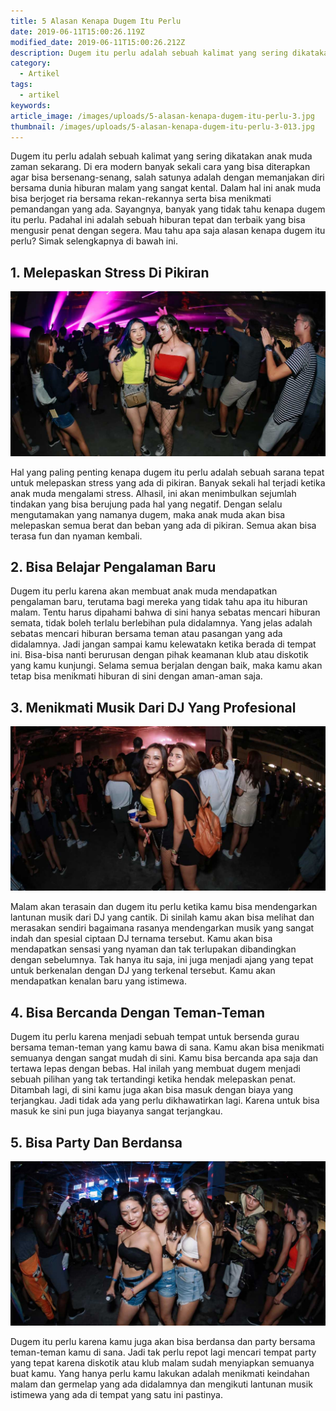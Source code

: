 ```yaml
---
title: 5 Alasan Kenapa Dugem Itu Perlu
date: 2019-06-11T15:00:26.119Z
modified_date: 2019-06-11T15:00:26.212Z
description: Dugem itu perlu adalah sebuah kalimat yang sering dikatakan anak muda zaman sekarang. Di era modern banyak sekali cara yang bisa diterapkan
category:
  - Artikel
tags:
  - artikel
keywords:
article_image: /images/uploads/5-alasan-kenapa-dugem-itu-perlu-3.jpg
thumbnail: /images/uploads/5-alasan-kenapa-dugem-itu-perlu-3-013.jpg
---
```

Dugem itu perlu adalah sebuah kalimat yang sering dikatakan anak muda zaman sekarang. Di era modern banyak sekali cara yang bisa diterapkan agar bisa bersenang-senang, salah satunya adalah dengan memanjakan diri bersama dunia hiburan malam yang sangat kental. Dalam hal ini anak muda bisa berjoget ria bersama rekan-rekannya serta bisa menikmati pemandangan yang ada. Sayangnya, banyak yang tidak tahu kenapa dugem itu perlu. Padahal ini adalah sebuah hiburan tepat dan terbaik yang bisa mengusir penat dengan segera. Mau tahu apa saja alasan kenapa dugem itu perlu? Simak selengkapnya di bawah ini.



## 1. Melepaskan Stress Di Pikiran

![5 Alasan Kenapa Dugem Itu Perlu](/images/uploads/5-alasan-kenapa-dugem-itu-perlu-3.jpg)

Hal yang paling penting kenapa dugem itu perlu adalah sebuah sarana tepat untuk melepaskan stress yang ada di pikiran. Banyak sekali hal terjadi ketika anak muda mengalami stress. Alhasil, ini akan menimbulkan sejumlah tindakan yang bisa berujung pada hal yang negatif. Dengan selalu mengutamakan yang namanya dugem, maka anak muda akan bisa melepaskan semua berat dan beban yang ada di pikiran. Semua akan bisa terasa fun dan nyaman kembali.



## 2. Bisa Belajar Pengalaman Baru

Dugem itu perlu karena akan membuat anak muda mendapatkan pengalaman baru, terutama bagi mereka yang tidak tahu apa itu hiburan malam. Tentu harus dipahami bahwa di sini hanya sebatas mencari hiburan semata, tidak boleh terlalu berlebihan pula didalamnya. Yang jelas adalah sebatas mencari hiburan bersama teman atau pasangan yang ada didalamnya. Jadi jangan sampai kamu kelewatakn ketika berada di tempat ini. Bisa-bisa nanti berurusan dengan pihak keamanan klub atau diskotik yang kamu kunjungi. Selama semua berjalan dengan baik, maka kamu akan tetap bisa menikmati hiburan di sini dengan aman-aman saja.



## 3.  Menikmati Musik Dari DJ Yang Profesional

![5 Alasan Kenapa Dugem Itu Perlu](/images/uploads/5-alasan-kenapa-dugem-itu-perlu-2.jpg)

Malam akan terasain dan dugem itu perlu ketika kamu bisa mendengarkan lantunan musik dari DJ yang cantik. Di sinilah kamu akan bisa melihat dan merasakan sendiri bagaimana rasanya mendengarkan musik yang sangat indah dan spesial ciptaan DJ ternama tersebut. Kamu akan bisa mendapatkan sensasi yang nyaman dan tak terlupakan dibandingkan dengan sebelumnya. Tak hanya itu saja, ini juga menjadi ajang yang tepat untuk berkenalan dengan DJ yang terkenal tersebut. Kamu akan mendapatkan kenalan baru yang istimewa.



## 4. Bisa Bercanda Dengan Teman-Teman

Dugem itu perlu karena menjadi sebuah tempat untuk bersenda gurau bersama teman-teman yang kamu bawa di sana. Kamu akan bisa menikmati semuanya dengan sangat mudah di sini. Kamu bisa bercanda apa saja dan tertawa lepas dengan bebas. Hal inilah yang membuat dugem menjadi sebuah pilihan yang tak tertandingi ketika hendak melepaskan penat. Ditambah lagi, di sini kamu juga akan bisa masuk dengan biaya yang terjangkau. Jadi tidak ada yang perlu dikhawatirkan lagi. Karena untuk bisa masuk ke sini pun juga biayanya sangat terjangkau.



## 5. Bisa Party Dan Berdansa

![5 Alasan Kenapa Dugem Itu Perlu](/images/uploads/5-alasan-kenapa-dugem-itu-perlu-1.jpg)

Dugem itu perlu karena kamu juga akan bisa berdansa dan party bersama teman-teman kamu di sana. Jadi tak perlu repot lagi mencari tempat party yang tepat karena diskotik atau klub malam sudah menyiapkan semuanya buat kamu. Yang hanya perlu kamu lakukan adalah menikmati keindahan malam dan germelap yang ada didalamnya dan mengikuti lantunan musik istimewa yang ada di tempat yang satu ini pastinya.
